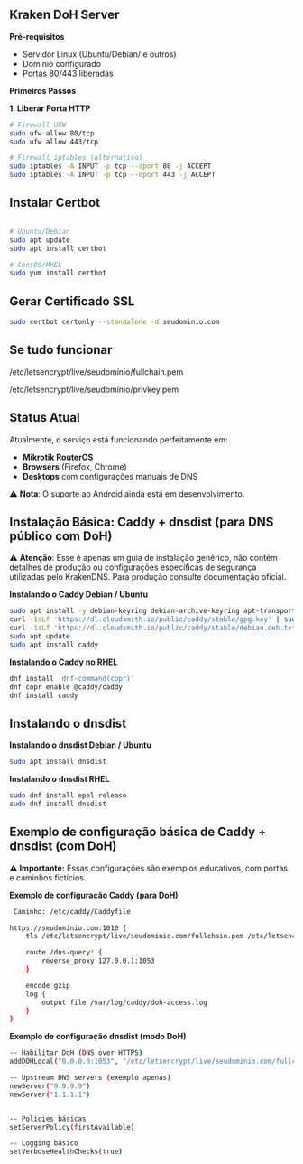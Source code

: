 ## Kraken DoH Server

**Pré-requisitos**
- Servidor Linux (Ubuntu/Debian/ e outros)
- Domínio configurado
- Portas 80/443 liberadas

**Primeiros Passos**

**1. Liberar Porta HTTP**
```bash
# Firewall UFW
sudo ufw allow 80/tcp
sudo ufw allow 443/tcp

# Firewall iptables (alternativo)  
sudo iptables -A INPUT -p tcp --dport 80 -j ACCEPT
sudo iptables -A INPUT -p tcp --dport 443 -j ACCEPT
```

## Instalar Certbot

```bash

# Ubuntu/Debian
sudo apt update
sudo apt install certbot

# CentOS/RHEL
sudo yum install certbot
```

## Gerar Certificado SSL

```bash
sudo certbot certonly --standalone -d seudominio.com
```

## Se tudo funcionar

/etc/letsencrypt/live/seudomínio/fullchain.pem

/etc/letsencrypt/live/seudomínio/privkey.pem

## Status Atual

Atualmente, o serviço está funcionando perfeitamente em:
- **Mikrotik RouterOS** 
- **Browsers** (Firefox, Chrome)
- **Desktops** com configurações manuais de DNS

⚠️ **Nota**: O suporte ao Android ainda está em desenvolvimento.


## Instalação Básica: Caddy + dnsdist (para DNS público com DoH)

⚠️ **Atenção**: Esse é apenas um guia de instalação genérico, não contém detalhes de produção ou configurações específicas de segurança utilizadas pelo KrakenDNS. Para produção consulte documentação oficial.

**Instalando o Caddy Debian / Ubuntu**

```bash
sudo apt install -y debian-keyring debian-archive-keyring apt-transport-https
curl -1sLf 'https://dl.cloudsmith.io/public/caddy/stable/gpg.key' | sudo tee /etc/apt/trusted.gpg.d/caddy.asc
curl -1sLf 'https://dl.cloudsmith.io/public/caddy/stable/debian.deb.txt' | sudo tee /etc/apt/sources.list.d/caddy.list
sudo apt update
sudo apt install caddy
```

**Instalando o Caddy no RHEL**

```bash
dnf install 'dnf-command(copr)'
dnf copr enable @caddy/caddy
dnf install caddy
```

## Instalando o dnsdist

**Instalando o dnsdist Debian / Ubuntu**

```bash
sudo apt install dnsdist
```

**Instalando o dnsdist RHEL**

```bash
sudo dnf install epel-release
sudo dnf install dnsdist
```

 ## Exemplo de configuração básica de Caddy + dnsdist (com DoH)

 **⚠️ Importante:** Essas configurações são exemplos educativos, com portas e caminhos fictícios.

 **Exemplo de configuração Caddy (para DoH)**

```bash
 Caminho: /etc/caddy/Caddyfile

https://seudominio.com:1010 {
    tls /etc/letsencrypt/live/seudominio.com/fullchain.pem /etc/letsencrypt/live/seudominio.com/privkey.pem

    route /dns-query* {
        reverse_proxy 127.0.0.1:1053
    }

    encode gzip
    log {
        output file /var/log/caddy/doh-access.log
    }
}

```

**Exemplo de configuração dnsdist (modo DoH)**


```bash
-- Habilitar DoH (DNS over HTTPS)
addDOHLocal("0.0.0.0:1053", "/etc/letsencrypt/live/seudominio.com/fullchain.pem", "/etc/letsencrypt/live/seudominio.com/privkey.pem")

-- Upstream DNS servers (exemplo apenas)
newServer("9.9.9.9")
newServer("1.1.1.1")


-- Policies básicas
setServerPolicy(firstAvailable)

-- Logging básico
setVerboseHealthChecks(true)

```







